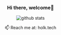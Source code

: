 <div align="center">

  ### Hi there, welcome👻
  ![github stats](https://github-readme-stats.vercel.app/api?username=holk-h&show_icons=true)
  
</div>  

<div align="center">
  📫 Reach me at: <a>holk.tech</a>
</div>
